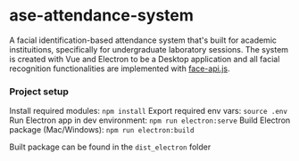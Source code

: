 # ase-attendance-system

A facial identification-based attendance system that's built for academic instituitions, specifically for undergraduate laboratory sessions. The system is created with Vue and Electron to be a Desktop application and all facial recognition functionalities are implemented with [face-api.js](https://github.com/justadudewhohacks/face-api.js).

### Project setup

Install required modules: `npm install`
Export required env vars: `source .env`
Run Electron app in dev environment: `npm run electron:serve`
Build Electron package (Mac/Windows): `npm run electron:build`

Built package can be found in the `dist_electron` folder
